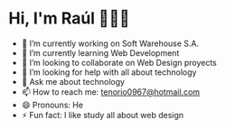 # Hi, I'm Raúl 👋🧑‍💻

- 🔭 I’m currently working on Soft Warehouse S.A.
- 🌱 I’m currently learning Web Development
- 👯 I’m looking to collaborate on Web Design proyects
- 🤔 I’m looking for help with all about technology
- 💬 Ask me about technology
- 📫 How to reach me: tenorio0967@hotmail.com
- 😄 Pronouns: He
- ⚡ Fun fact: I like study all about web design
